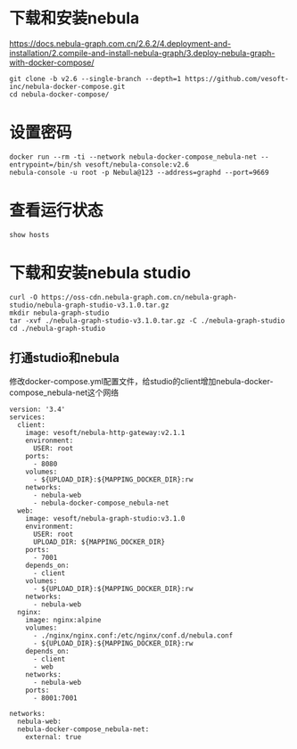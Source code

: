 # 下载和安装nebula
https://docs.nebula-graph.com.cn/2.6.2/4.deployment-and-installation/2.compile-and-install-nebula-graph/3.deploy-nebula-graph-with-docker-compose/
```
git clone -b v2.6 --single-branch --depth=1 https://github.com/vesoft-inc/nebula-docker-compose.git
cd nebula-docker-compose/

```

# 设置密码
```
docker run --rm -ti --network nebula-docker-compose_nebula-net --entrypoint=/bin/sh vesoft/nebula-console:v2.6
nebula-console -u root -p Nebula@123 --address=graphd --port=9669
```

# 查看运行状态
```
show hosts
```

# 下载和安装nebula studio
```
curl -O https://oss-cdn.nebula-graph.com.cn/nebula-graph-studio/nebula-graph-studio-v3.1.0.tar.gz
mkdir nebula-graph-studio
tar -xvf ./nebula-graph-studio-v3.1.0.tar.gz -C ./nebula-graph-studio 
cd ./nebula-graph-studio
```
## 打通studio和nebula
修改docker-compose.yml配置文件，给studio的client增加nebula-docker-compose_nebula-net这个网络
```
version: '3.4'
services:
  client:
    image: vesoft/nebula-http-gateway:v2.1.1
    environment:
      USER: root
    ports:
      - 8080
    volumes:
      - ${UPLOAD_DIR}:${MAPPING_DOCKER_DIR}:rw
    networks:
      - nebula-web
      - nebula-docker-compose_nebula-net
  web:
    image: vesoft/nebula-graph-studio:v3.1.0
    environment:
      USER: root
      UPLOAD_DIR: ${MAPPING_DOCKER_DIR}
    ports:
      - 7001
    depends_on:
      - client
    volumes:
      - ${UPLOAD_DIR}:${MAPPING_DOCKER_DIR}:rw
    networks:
      - nebula-web
  nginx:
    image: nginx:alpine
    volumes:
      - ./nginx/nginx.conf:/etc/nginx/conf.d/nebula.conf
      - ${UPLOAD_DIR}:${MAPPING_DOCKER_DIR}:rw
    depends_on:
      - client
      - web
    networks:
      - nebula-web
    ports:
      - 8001:7001

networks:
  nebula-web:
  nebula-docker-compose_nebula-net:
    external: true
```